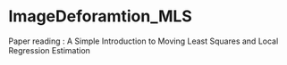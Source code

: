 # ImageDeforamtion_MLS
Paper reading : A Simple Introduction to Moving Least Squares and Local Regression Estimation
